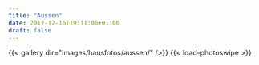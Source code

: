```yaml
---
title: "Aussen"
date: 2017-12-16T19:11:06+01:00
draft: false
---
```


{{< gallery dir="images/hausfotos/aussen/" />}} {{< load-photoswipe >}}